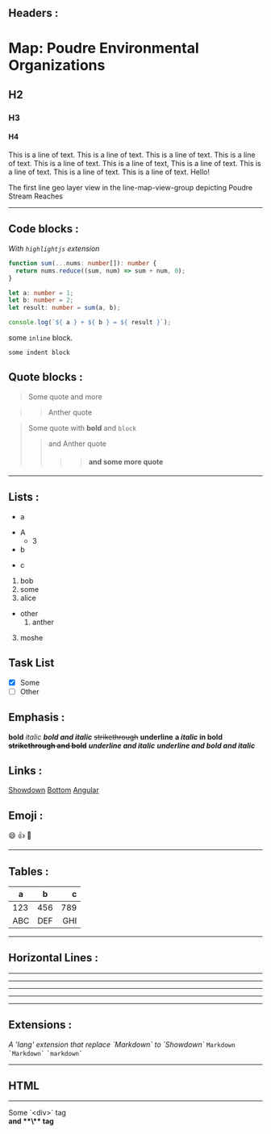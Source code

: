 Headers :
---------
Map: Poudre Environmental Organizations
===
H2
---
### H3
#### H4

This is a line of text. This is a line of text. This is a line of text. This is a line of text. This is a line of text. This is a line of text,
This is a line of text. This is a line of text. This is a line of text. This is a line of text. Hello!

The first line geo layer view in the line-map-view-group depicting Poudre Stream Reaches

* * *

Code blocks :
-------------
*With `highlightjs` extension*

```ts
function sum(...nums: number[]): number {
  return nums.reduce((sum, num) => sum + num, 0);
}

let a: number = 1;
let b: number = 2;
let result: number = sum(a, b);

console.log(`${ a } + ${ b } = ${ result }`);
```

some `inline` block.

    some indent block

Quote blocks :
--------------
> Some quote
and more

>> Anther quote

> Some quote
> with **bold** and `block`
>> and Anther quote
>> >> #### and some more quote

* * *

Lists :
-------
* a
 - A
     - 3
- b
+ c

1. bob
  1. some
2. alice
  - other
      1. anther
3. moshe

Task List
---
- [x] Some
- [ ] Other

Emphasis :
----------
**bold**
*italic*
***bold and italic***
~~strikethrough~~
__underline__
**a *italic* in bold**
~~**strikethrough and bold**~~
__*underline and italic*__
__***underline and bold and italic***__

Links :
-------
[Showdown](http://showdownjs.com)
[Bottom](#bottom)
[Angular]

[Angular]: https://angular.io/

Emoji :
-------
:smile:
:+1:
:beer:

* * *

Tables :
--------
|   a   |   b   |   c   |
| ----- | :---: | ----: |
|  123  |  456  |  789  |
|  ABC  |  DEF  |  GHI  |

* * *

Horizontal Lines :
------------------

***

---

** ** ** ** **

--------------------

* * *

Extensions :
------------
*A 'lang' extension that replace \`Markdown\` to \`Showdown\`*
`` Markdown ``
`` `Markdown` ``
`` `markdown` ``
* * *

<h2>HTML</h2>
<hr />
<div>Some `&lt;div&gt;` tag</div>
<strong>and **\<strong>** tag</strong>
<br />
